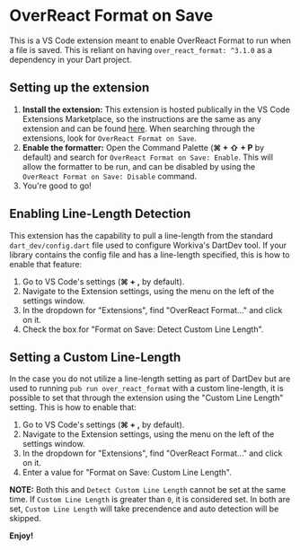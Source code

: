 # OverReact Format on Save
This is a VS Code extension meant to enable OverReact Format to run when a file is saved. This is reliant on having `over_react_format: ^3.1.0` as a dependency in your Dart project. 

## Setting up the extension
1. __Install the extension:__ This extension is hosted publically in the VS Code Extensions Marketplace, so the instructions are the same as any extension and can be found [here](https://code.visualstudio.com/docs/editor/extension-gallery). When searching through the extensions, look for `OverReact Format on Save`.
1. __Enable the formatter:__ Open the Command Palette (__&#8984; + &#8679; + P__ by default) and search for `OverReact Format on Save: Enable`. This will allow the formatter to be run, and can be disabled by using the `OverReact Format on Save: Disable` command.
1. You're good to go!

## Enabling Line-Length Detection
This extension has the capability to pull a line-length from the standard `dart_dev/config.dart` file used to configure Workiva's DartDev tool. If your library contains the config file and has a line-length specified, this is how to enable that feature:

1. Go to VS Code's settings (__&#8984; + ,__ by default).
1. Navigate to the Extension settings, using the menu on the left of the settings window.
1. In the dropdown for "Extensions", find "OverReact Format..." and click on it.
1. Check the box for "Format on Save: Detect Custom Line Length".

## Setting a Custom Line-Length
In the case you do not utilize a line-length setting as part of DartDev but are used to running `pub run over_react_format` with a custom line-length, it is possible to set that through the extension using the "Custom Line Length" setting. This is how to enable that:

1. Go to VS Code's settings (__&#8984; + ,__ by default).
1. Navigate to the Extension settings, using the menu on the left of the settings window.
1. In the dropdown for "Extensions", find "OverReact Format..." and click on it.
1. Enter a value for "Format on Save: Custom Line Length".

__NOTE:__ Both this and `Detect Custom Line Length` cannot be set at the same time. If `Custom Line Length` is greater than `0`, it is considered set. In both are set, `Custom Line Length` will take precendence and auto detection will be skipped. 

**Enjoy!**
